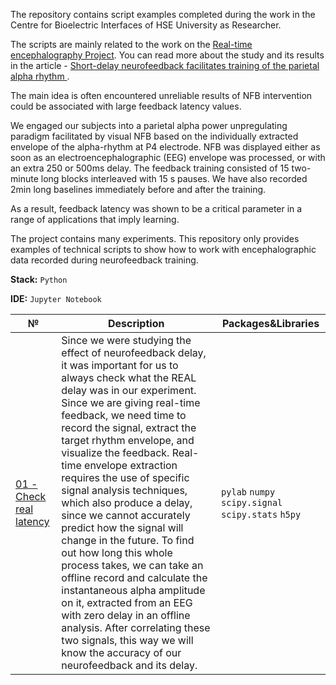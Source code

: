 The repository contains script examples completed during the work in the Centre for Bioelectric Interfaces of HSE University as Researcher. 

The scripts are mainly related to the work on the [Real-time encephalography Project](https://bioelectric.hse.ru/en/real_time_encephalography). You can read more about the study and its results in the article - [Short-delay neurofeedback facilitates training of the parietal alpha rhythm
](https://iopscience.iop.org/article/10.1088/1741-2552/abc8d7/meta?casa_token=1bC6CorvnqgAAAAA:vfcz9YIFVDAMUn-nZlbko1jsE4dao-l8EuzewnpLGn1s82AqRSmNVjpg1kbL9vEaIwQEKkL65SE-6UM).


The main idea is often encountered unreliable results of NFB intervention could be associated with large feedback latency values.

We engaged our subjects into a parietal alpha power unpregulating paradigm facilitated by visual NFB based on the individually extracted envelope of the alpha-rhythm at P4 electrode. NFB was displayed either as soon as an electroencephalographic (EEG) envelope was processed, or with an extra 250 or 500ms delay. The feedback training consisted of 15 two-minute long blocks interleaved with 15 s pauses. We have also recorded 2min long baselines immediately before and after the training.

As a result, feedback latency was shown to be a critical parameter in a range of applications that imply learning. 


The project contains many experiments. This repository only provides examples of technical scripts to show how to work with encephalographic data recorded during neurofeedback training.

**Stack:** `Python`

**IDE:** `Jupyter Notebook`


| № |Description | Packages&Libraries|
| ------------------------ | ----------- | ---------- | 
| [01 - Check real latency](Alpha_frequency_changing.ipynb) | Since we were studying the effect of neurofeedback delay, it was important for us to always check what the REAL delay was in our experiment. Since we are giving real-time feedback, we need time to record the signal, extract the target rhythm envelope, and visualize the feedback. Real-time envelope extraction requires the use of specific signal analysis techniques, which also produce a delay, since we cannot accurately predict how the signal will change in the future. To find out how long this whole process takes, we can take an offline record and calculate the instantaneous alpha amplitude on it, extracted from an EEG with zero delay in an offline analysis. After correlating these two signals, this way we will know the accuracy of our neurofeedback and its delay. | `pylab` `numpy` `scipy.signal` `scipy.stats` `h5py` |

